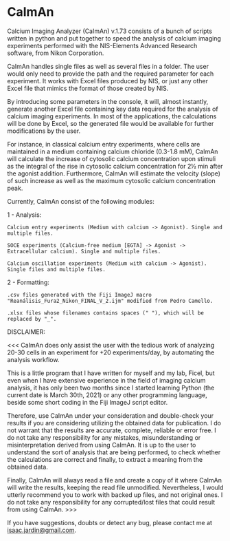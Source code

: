 # CaImAn

Calcium Imaging Analyzer (CaImAn) v.1.73 consists of a bunch of scripts written in python and put together to speed the analysis of calcium imaging experiments performed with the NIS-Elements Advanced Research software, from Nikon Corporation.

CaImAn handles single files as well as several files in a folder. The user would only need to provide the path and the required parameter for each experiment. It works with Excel files produced by NIS, or just any other Excel file that mimics the format of those created by NIS.

By introducing some parameters in the console, it will, almost instantly, generate another Excel file containing key data required for the analysis of calcium imaging experiments. In most of the applications, the calculations will be done by Excel, so the generated file would be available for further modifications by the user.

For instance, in classical calcium entry experiments, where cells are maintained in a medium containing calcium chloride (0.3-1.8 mM), CaImAn will calculate the increase of cytosolic calcium concentration upon stimuli as the integral of the rise in cytosolic calcium concentration for 2½ min after the agonist addition. Furthermore, CaImAn will estimate the velocity (slope) of such increase as well as the maximum cytosolic calcium concentration peak.

Currently, CaImAn consist of the following modules:

1 - Analysis:

    Calcium entry experiments (Medium with calcium -> Agonist). Single and multiple files.
    
    SOCE experiments (Calcium-free medium [EGTA] -> Agonist -> Extracellular calcium). Single and multiple files.
    
    Calcium oscillation experiments (Medium with calcium -> Agonist). Single files and multiple files.
    
2 - Formatting:

    .csv files generated with the Fiji ImageJ macro "Reanálisis_Fura2_Nikon_FINAL_V_2.ijm" modified from Pedro Camello.
    
    .xlsx files whose filenames contains spaces (" "), which will be replaced by "_".

DISCLAIMER:

<<< CaImAn does only assist the user with the tedious work of analyzing 20-30 cells in an experiment for +20 experiments/day, by automating the analysis workflow.

This is a little program that I have written for myself and my lab, Ficel, but even when I have extensive experience in the field of imaging calcium analysis, it has only been two months since I started learning Python (the current date is March 30th, 2021) or any other programming language, beside some short coding in the Fiji ImageJ script editor.

Therefore, use CaImAn under your consideration and double-check your results if you are considering utilizing the obtained data for publication. I do not warrant that the results are accurate, complete, reliable or error free. I do not take any responsibility for any mistakes, misunderstanding or misinterpretation derived from using CaImAn. It is up to the user to understand the sort of analysis that are being performed, to check whether the calculations are correct and finally, to extract a meaning from the obtained data. 

Finally, CaImAn will always read a file and create a copy of it where CaImAn will write the results, keeping the read file unmodified. Nevertheless, I would utterly recommend you to work with backed up files, and not original ones. I do not take any responsibility for any corrupted/lost files that could result from using CaImAn. >>>

If you have suggestions, doubts or detect any bug, please contact me at isaac.jardin@gmail.com.